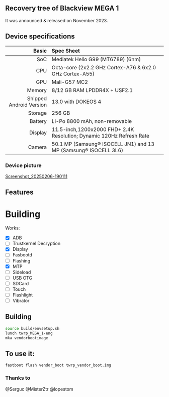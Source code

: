 ##  Recovery tree of Blackview MEGA 1

It was announced & released on November 2023.

## Device specifications

Basic   | Spec Sheet
-------:|:-------------------------
SoC     | Mediatek Helio G99 (MT6789) (6nm)
CPU     | Octa-core (2x2.2 GHz Cortex-A76 & 6x2.0 GHz Cortex-A55)
GPU     | Mali-G57 MC2
Memory  | 8/12 GB RAM LPDDR4X + USF2.1
Shipped Android Version | 13.0 with DOKEOS 4
Storage | 256 GB
Battery | Li-Po 8800 mAh, non-removable
Display | 11.5-inch,1200х2000 FHD+ 2.4K Resolution; Dynamic 120Hz Refresh Rate
Camera  | 50.1 MP (Samsung® ISOCELL JN1) and 13 MP (Samsung® ISOCELL 3L6)

### Device picture
[Screenshot_20250206-190111](https://github.com/user-attachments/assets/d982ed91-e9f5-4574-afae-c6216ae4349d)


## Features

# Building
Works:
- [X] ADB
- [ ] Trustkernel Decryption
- [X] Display
- [ ] Fasbootd
- [ ] Flashing
- [X] MTP
- [ ] Sideload
- [ ] USB OTG
- [ ] SDCard
- [ ] Touch
- [ ] Flashlight
- [ ] Vibrator

## Building
```bash
source build/envsetup.sh
lunch twrp_MEGA_1-eng
mka vendorbootimage
```

## To use it:

```
fastboot flash vendor_boot twrp_vendor_boot.img

```
### Thanks to

@Serguc
@MisterZtr
@lopestom


